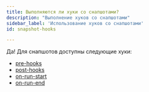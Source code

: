 ```yaml
---
title: Выполняются ли хуки со снапшотами?
description: "Выполнение хуков со снапшотами"
sidebar_label: 'Использование хуков со снапшотами'
id: snapshot-hooks

---
```


Да! Для снапшотов доступны следующие хуки:
- [pre-hooks](/reference/resource-configs/pre-hook-post-hook/)
- [post-hooks](/reference/resource-configs/pre-hook-post-hook/)
- [on-run-start](/reference/project-configs/on-run-start-on-run-end/)
- [on-run-end](/reference/project-configs/on-run-start-on-run-end/)